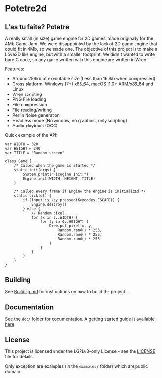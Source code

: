 # Potetre2d

L'as tu faite? Potetre
---

A really small (in size) game engine for 2D games, made originally for the
4Mb Game Jam. We were disappointed by the lack of 2D game engine that could
fit in 4Mb, so we made one. The objective of this project is to make a Löve2D
like engine, but with a smaller footprint. We didn't wanted to write bare
C code, so any game written with this engine are written in Wren.

Features:
- Around 256kb of executable size (Less than 160kb when compressed)
- Cross platform: Windows (7+) x86_64, macOS 11.0+ ARM/x86_64 and Linux
- Wren scripting
- PNG File loading
- File compression
- File reading/writing
- Perlin Noise generation
- Headless mode (No window, no graphics, only scripting)
- Audio playback (OGG)

Quick example of the API:
```wren
var WIDTH = 320
var HEIGHT = 240
var TITLE = "Random screen"

class Game {
    /* Called when the game is started */
    static init(args) {
        System.print("Picogine Init!")
        Engine.init(WIDTH, HEIGHT, TITLE)
    }

    /* Called every frame if Engine the engine is initialized */
    static tick(dt) {
        if (Input.is_key_pressed(Keycodes.ESCAPE)) {
            Engine.destroy()
        } else {
            // Random pixel
            for (x in 0..WIDTH) {
                for (y in 0..HEIGHT) {
                    Draw.put_pixel(x, y,
                        Random.rand() * 255,
                        Random.rand() * 255,
                        Random.rand() * 255
                    )
                }
            }
        }
    }
}
```

## Building
See [Building.md](doc/Building.md) for instructions on how to build the project.

## Documentation
See the `doc/` folder for documentation. A getting started guide is available
[here](doc/GettingStarted.md).

## License
This project is licensed under the LGPLv3-only License - see the
[LICENSE](LICENSE) file for details.

Only exception are examples (in the `examples/` folder) which are public domain.
